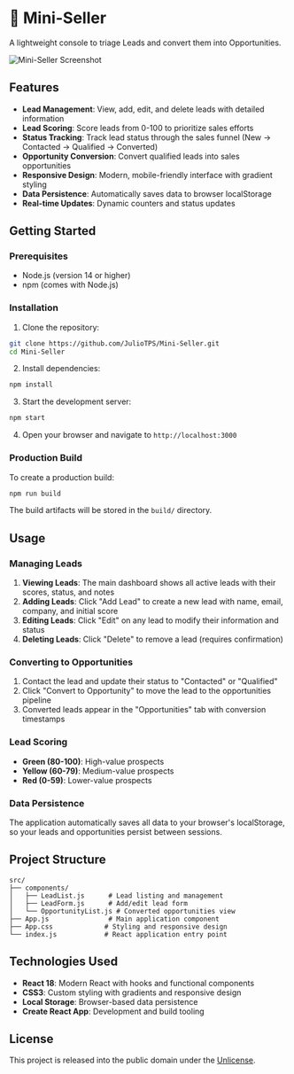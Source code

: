 # 🎯 Mini-Seller

A lightweight console to triage Leads and convert them into Opportunities.

![Mini-Seller Screenshot](https://github.com/user-attachments/assets/428122ae-4458-4f40-b474-4a0fa5af5e9b)

## Features

- **Lead Management**: View, add, edit, and delete leads with detailed information
- **Lead Scoring**: Score leads from 0-100 to prioritize sales efforts
- **Status Tracking**: Track lead status through the sales funnel (New → Contacted → Qualified → Converted)
- **Opportunity Conversion**: Convert qualified leads into sales opportunities
- **Responsive Design**: Modern, mobile-friendly interface with gradient styling
- **Data Persistence**: Automatically saves data to browser localStorage
- **Real-time Updates**: Dynamic counters and status updates

## Getting Started

### Prerequisites

- Node.js (version 14 or higher)
- npm (comes with Node.js)

### Installation

1. Clone the repository:
```bash
git clone https://github.com/JulioTPS/Mini-Seller.git
cd Mini-Seller
```

2. Install dependencies:
```bash
npm install
```

3. Start the development server:
```bash
npm start
```

4. Open your browser and navigate to `http://localhost:3000`

### Production Build

To create a production build:

```bash
npm run build
```

The build artifacts will be stored in the `build/` directory.

## Usage

### Managing Leads

1. **Viewing Leads**: The main dashboard shows all active leads with their scores, status, and notes
2. **Adding Leads**: Click "Add Lead" to create a new lead with name, email, company, and initial score
3. **Editing Leads**: Click "Edit" on any lead to modify their information and status
4. **Deleting Leads**: Click "Delete" to remove a lead (requires confirmation)

### Converting to Opportunities

1. Contact the lead and update their status to "Contacted" or "Qualified"
2. Click "Convert to Opportunity" to move the lead to the opportunities pipeline
3. Converted leads appear in the "Opportunities" tab with conversion timestamps

### Lead Scoring

- **Green (80-100)**: High-value prospects
- **Yellow (60-79)**: Medium-value prospects  
- **Red (0-59)**: Lower-value prospects

### Data Persistence

The application automatically saves all data to your browser's localStorage, so your leads and opportunities persist between sessions.

## Project Structure

```
src/
├── components/
│   ├── LeadList.js      # Lead listing and management
│   ├── LeadForm.js      # Add/edit lead form
│   └── OpportunityList.js # Converted opportunities view
├── App.js               # Main application component
├── App.css             # Styling and responsive design
└── index.js            # React application entry point
```

## Technologies Used

- **React 18**: Modern React with hooks and functional components
- **CSS3**: Custom styling with gradients and responsive design
- **Local Storage**: Browser-based data persistence
- **Create React App**: Development and build tooling

## License

This project is released into the public domain under the [Unlicense](LICENSE).
